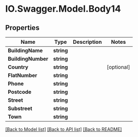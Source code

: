 # IO.Swagger.Model.Body14
## Properties

Name | Type | Description | Notes
------------ | ------------- | ------------- | -------------
**BuildingName** | **string** |  | 
**BuildingNumber** | **string** |  | 
**Country** | **string** |  | [optional] 
**FlatNumber** | **string** |  | 
**Phone** | **string** |  | 
**Postcode** | **string** |  | 
**Street** | **string** |  | 
**Substreet** | **string** |  | 
**Town** | **string** |  | 

[[Back to Model list]](../README.md#documentation-for-models) [[Back to API list]](../README.md#documentation-for-api-endpoints) [[Back to README]](../README.md)

